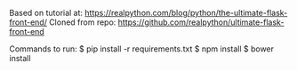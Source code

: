 Based on tutorial at: https://realpython.com/blog/python/the-ultimate-flask-front-end/
Cloned from repo: https://github.com/realpython/ultimate-flask-front-end

Commands to run:
$ pip install -r requirements.txt
$ npm install
$ bower install